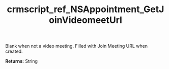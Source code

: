 ﻿---
title: crmscript_ref_NSAppointment_GetJoinVideomeetUrl
description: String NSAppointment.GetJoinVideomeetUrl()
intellisense: NSAppointment.GetJoinVideomeetUrl
keywords: NSAppointment, GetJoinVideomeetUrl
so.topic: reference
---

Blank when not a video meeting. Filled with Join Meeting URL when created.

**Returns:** String


